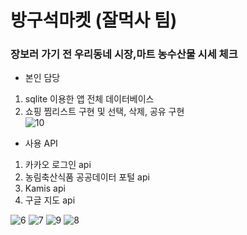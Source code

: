 # 방구석마켓 (잘먹사 팀)
### 장보러 가기 전 우리동네 시장,마트 농수산물 시세 체크

- 본인 담당
1. sqlite 이용한 앱 전체 데이터베이스
2. 쇼핑 찜리스트 구현 및 선택, 삭제, 공유 구현  <br>
![10](https://user-images.githubusercontent.com/71006256/93239435-ba052380-f7bd-11ea-887a-b75fe556582e.jpg)
- 사용 API
1. 카카오 로그인 api
2. 농림축산식품 공공데이터 포털 api
3. Kamis api
4. 구글 지도 api <br>

![6](https://user-images.githubusercontent.com/71006256/93234471-4c55f900-f7b7-11ea-8a9a-9cfd476c660c.jpg)
![7](https://user-images.githubusercontent.com/71006256/93234443-43652780-f7b7-11ea-91b3-7a18e8a5ec51.jpg)
![9](https://user-images.githubusercontent.com/71006256/93234714-963edf00-f7b7-11ea-9be1-605249df0e00.jpg)
![8](https://user-images.githubusercontent.com/71006256/93234615-79a2a700-f7b7-11ea-8995-fc679172f49e.jpg)
